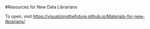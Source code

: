 #Resources for New Data Librarians

To open, visit <a href="https://visualizingthefuture.github.io/Materials-for-new-librarians">https://visualizingthefuture.github.io/Materials-for-new-librarians/</a>
